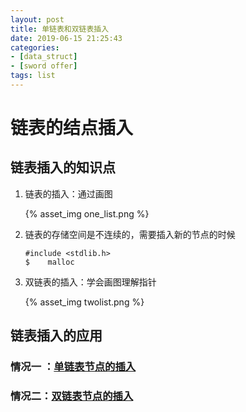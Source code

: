 ```yaml
---
layout: post
title: 单链表和双链表插入
date: 2019-06-15 21:25:43
categories: 
- [data_struct]
- [sword offer]
tags: list
---
```


# 链表的结点插入

## 链表插入的知识点

1. 链表的插入：通过画图

   {% asset_img one_list.png %}

2. 链表的存储空间是不连续的，需要插入新的节点的时候

   ```
   #include <stdlib.h>
   $	malloc
   ```

3. 双链表的插入：学会画图理解指针

   {% asset_img twolist.png %}

## 链表插入的应用

### 情况一 ：[单链表节点的插入](https://github.com/quronghui/DataStructAndAlogrithmCode/blob/master/SwordOffer/06_List/one_list.c)

### 情况二：[双链表节点的插入](https://github.com/quronghui/DataStructAndAlogrithmCode/blob/master/SwordOffer/06_List/double_list.c)

